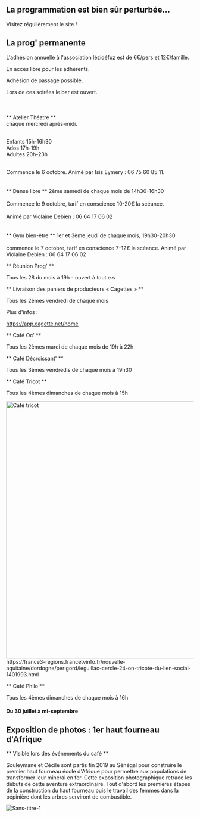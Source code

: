 

<!-- Exemple:

#### mardi 10 mars
## Café Oc.
** A partir de 18h30 **  
Où l'on partage <del>un bon repas à 8 €</del> tout en bavardant en occitan...   
__En auberge espagnole ! ! !__  
Chasdun pòrta son minjat e n'um boira tot aquò. Chacun apporte son repas et on mélange le tout. 
 [>>>> SOYEZ BENEVOLE,CLIQUEZ ICI<<<](http://www.date.marsnet.org/zqqlm9esy2sd2tfo)

fin exemple -->


## La programmation est bien sûr perturbée...
Visitez régulièrement le site !
<br/>

## La prog' permanente

L'adhésion annuelle à l'association lézidéfuz est de 6€/pers et 12€/famille.

En accès libre pour les adhérents.

Adhésion de passage possible.

Lors de ces soirées le bar est ouvert.  
<br/>  
<br/>
** Atelier Théatre **
<br/>
chaque mercredi après-midi.  
<br/> 

Enfants 15h-16h30
<br/>
Ados 17h-19h
<br/>
Adultes 20h-23h  
<br/> 

Commence le 6 octobre.
Animé par Isis Eymery : 06 75 60 85 11.    
<br/>
<br/>
** Danse libre **
2ème samedi de chaque mois de 14h30-16h30  
 <br/> 
Commence le 9 octobre, tarif en conscience 10-20€ la scéance.  
<br/>
Animé par Violaine Debien : 06 64 17 06 02  
<br/>
<br/>
** Gym bien-être **
1er et 3ème jeudi de chaque mois, 19h30-20h30
<br/>  
commence le 7 octobre, tarif en conscience 7-12€ la scéance. 
Animé par Violaine Debien : 06 64 17 06 02
<br/>     
  

** Réunion Prog' **

Tous les 28 du mois à 19h - ouvert à tout.e.s
  

** Livraison des paniers de producteurs « Cagettes » **

Tous les 2èmes vendredi de chaque mois

Plus d'infos :

https://app.cagette.net/home  

  

** Café Oc' **

Tous les 2èmes mardi de chaque mois de 19h à 22h  

  

** Café Décroissant' **

Tous les 3èmes vendredis de chaque mois à 19h30  

  

** Café Tricot **

Tous les 4èmes dimanches de chaque mois à 15h

<img width="691" alt="Café tricot" src="https://user-images.githubusercontent.com/77194514/132258126-2237668e-bc70-4688-9b77-b1c282652e94.png">
https://france3-regions.francetvinfo.fr/nouvelle-aquitaine/dordogne/perigord/leguillac-cercle-24-on-tricote-du-lien-social-1401993.html  

  

** Café Philo **

Tous les 4èmes dimanches de chaque mois à 16h  

  

#### Du 30 juillet à mi-septembre

## Exposition de photos : 1er haut fourneau d'Afrique
** Visible lors des événements du café **

Souleymane et Cécile sont partis fin 2019 au Sénégal pour construire le premier haut fourneau école d'Afrique pour permettre aux populations de transformer leur minerai en fer. Cette exposition photographique retrace les débuts de cette aventure extraordinaire. Tout d'abord les premières étapes de la construction du haut fourneau puis le travail des femmes dans la pépinière dont les arbres serviront de combustible. 

![Sans-titre-1](https://user-images.githubusercontent.com/77194514/128901371-8cc3c64a-be7c-412b-804b-53456952fe56.jpg)





